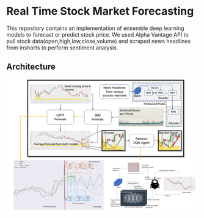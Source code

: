 # Real Time Stock Market Forecasting

This repository contains an implementation of ensemble deep learning models to forecast or predict stock price. We used Alpha Vantage 
API to pull stock data(open,high,low,close,volume) and scraped news headlines from inshorts to perform sentiment analysis.

## Architecture
![](imgs/arch.PNG)
